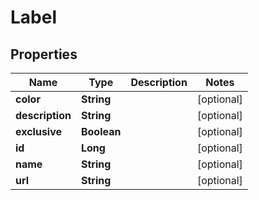 
# Label

## Properties
Name | Type | Description | Notes
------------ | ------------- | ------------- | -------------
**color** | **String** |  |  [optional]
**description** | **String** |  |  [optional]
**exclusive** | **Boolean** |  |  [optional]
**id** | **Long** |  |  [optional]
**name** | **String** |  |  [optional]
**url** | **String** |  |  [optional]



